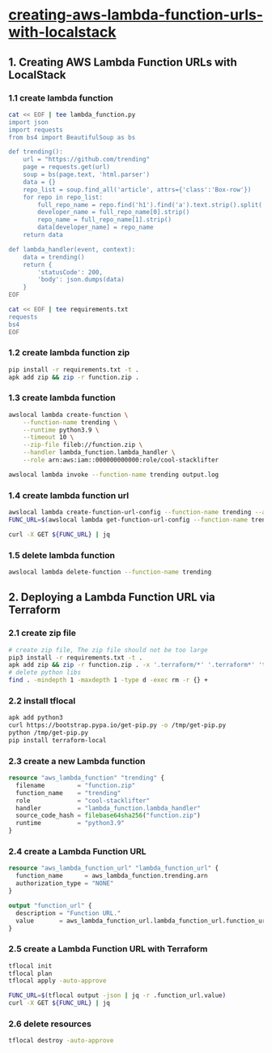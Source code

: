 # [creating-aws-lambda-function-urls-with-localstack](https://hashnode.localstack.cloud/creating-aws-lambda-function-urls-with-localstack)

## 1. Creating AWS Lambda Function URLs with LocalStack

### 1.1 create lambda function

```sh
cat << EOF | tee lambda_function.py
import json
import requests
from bs4 import BeautifulSoup as bs

def trending():
    url = "https://github.com/trending"
    page = requests.get(url)
    soup = bs(page.text, 'html.parser')
    data = {}
    repo_list = soup.find_all('article', attrs={'class':'Box-row'})
    for repo in repo_list:
        full_repo_name = repo.find('h1').find('a').text.strip().split('/')
        developer_name = full_repo_name[0].strip()
        repo_name = full_repo_name[1].strip()
        data[developer_name] = repo_name
    return data

def lambda_handler(event, context):
    data = trending()
    return {
        'statusCode': 200,
        'body': json.dumps(data)
    }
EOF

cat << EOF | tee requirements.txt
requests
bs4
EOF
```

### 1.2 create lambda function zip

```sh
pip install -r requirements.txt -t .
apk add zip && zip -r function.zip .
```

### 1.3 create lambda function

```sh
awslocal lambda create-function \
    --function-name trending \
    --runtime python3.9 \
    --timeout 10 \
    --zip-file fileb://function.zip \
    --handler lambda_function.lambda_handler \
    --role arn:aws:iam::000000000000:role/cool-stacklifter

awslocal lambda invoke --function-name trending output.log
```

### 1.4 create lambda function url

```sh
awslocal lambda create-function-url-config --function-name trending --auth-type NONE
FUNC_URL=$(awslocal lambda get-function-url-config --function-name trending --query FunctionUrl | sed 's/"//g')

curl -X GET ${FUNC_URL} | jq
```

### 1.5 delete lambda function

```sh
awslocal lambda delete-function --function-name trending
```

## 2. Deploying a Lambda Function URL via Terraform

### 2.1 create zip file

```sh
# create zip file, The zip file should not be too large
pip3 install -r requirements.txt -t .
apk add zip && zip -r function.zip . -x '.terraform/*' '.terraform*' 'terraform.tfstate*'
# delete python libs
find . -mindepth 1 -maxdepth 1 -type d -exec rm -r {} +
```

### 2.2 install tflocal

```sh
apk add python3
curl https://bootstrap.pypa.io/get-pip.py -o /tmp/get-pip.py
python /tmp/get-pip.py
pip install terraform-local
```

### 2.3 create a new Lambda function

```tf
resource "aws_lambda_function" "trending" {
  filename         = "function.zip"
  function_name    = "trending"
  role             = "cool-stacklifter"
  handler          = "lambda_function.lambda_handler"
  source_code_hash = filebase64sha256("function.zip")
  runtime          = "python3.9"
}
```

### 2.4 create a Lambda Function URL

```tf
resource "aws_lambda_function_url" "lambda_function_url" {
  function_name      = aws_lambda_function.trending.arn
  authorization_type = "NONE"
}

output "function_url" {
  description = "Function URL."
  value       = aws_lambda_function_url.lambda_function_url.function_url
}
```

### 2.5 create a Lambda Function URL with Terraform

```sh
tflocal init
tflocal plan
tflocal apply -auto-approve

FUNC_URL=$(tflocal output -json | jq -r .function_url.value)
curl -X GET ${FUNC_URL} | jq
```

### 2.6 delete resources

```sh
tflocal destroy -auto-approve
```
